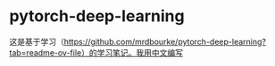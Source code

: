 # pytorch-deep-learning
这是基于学习（https://github.com/mrdbourke/pytorch-deep-learning?tab=readme-ov-file）的学习笔记。我用中文编写
